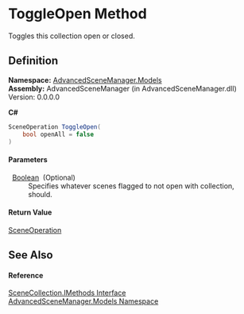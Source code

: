 # ToggleOpen Method


Toggles this collection open or closed.



## Definition
**Namespace:** <a href="N_AdvancedSceneManager_Models.md">AdvancedSceneManager.Models</a>  
**Assembly:** AdvancedSceneManager (in AdvancedSceneManager.dll) Version: 0.0.0.0

**C#**
``` C#
SceneOperation ToggleOpen(
	bool openAll = false
)
```



#### Parameters
<dl><dt>  <a href="https://learn.microsoft.com/dotnet/api/system.boolean" target="_blank" rel="noopener noreferrer">Boolean</a>  (Optional)</dt><dd>Specifies whatever scenes flagged to not open with collection, should.</dd></dl>

#### Return Value
<a href="T_AdvancedSceneManager_Core_SceneOperation.md">SceneOperation</a>

## See Also


#### Reference
<a href="T_AdvancedSceneManager_Models_SceneCollection_IMethods.md">SceneCollection.IMethods Interface</a>  
<a href="N_AdvancedSceneManager_Models.md">AdvancedSceneManager.Models Namespace</a>  
